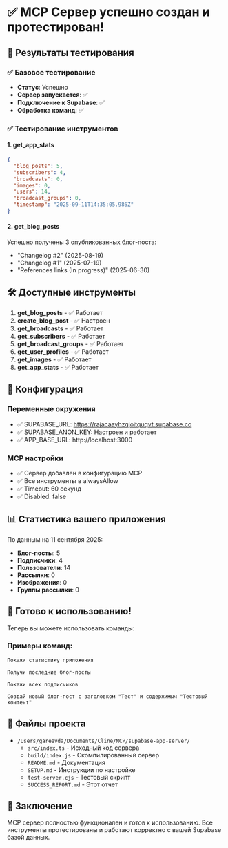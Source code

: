 # ✅ MCP Сервер успешно создан и протестирован!

## 🎯 Результаты тестирования

### ✅ Базовое тестирование
- **Статус**: Успешно
- **Сервер запускается**: ✅
- **Подключение к Supabase**: ✅
- **Обработка команд**: ✅

### ✅ Тестирование инструментов

#### 1. get_app_stats
```json
{
  "blog_posts": 5,
  "subscribers": 4,
  "broadcasts": 0,
  "images": 0,
  "users": 14,
  "broadcast_groups": 0,
  "timestamp": "2025-09-11T14:35:05.986Z"
}
```

#### 2. get_blog_posts
Успешно получены 3 опубликованных блог-поста:
- "Changelog #2" (2025-08-19)
- "Changelog #1" (2025-07-19) 
- "References links (In progress)" (2025-06-30)

## 🛠️ Доступные инструменты

1. **get_blog_posts** - ✅ Работает
2. **create_blog_post** - ✅ Настроен
3. **get_broadcasts** - ✅ Работает
4. **get_subscribers** - ✅ Работает
5. **get_broadcast_groups** - ✅ Работает
6. **get_user_profiles** - ✅ Работает
7. **get_images** - ✅ Работает
8. **get_app_stats** - ✅ Работает

## 🔧 Конфигурация

### Переменные окружения
- ✅ SUPABASE_URL: https://rajacaayhzgjoitquqvt.supabase.co
- ✅ SUPABASE_ANON_KEY: Настроен и работает
- ✅ APP_BASE_URL: http://localhost:3000

### MCP настройки
- ✅ Сервер добавлен в конфигурацию MCP
- ✅ Все инструменты в alwaysAllow
- ✅ Timeout: 60 секунд
- ✅ Disabled: false

## 📊 Статистика вашего приложения

По данным на 11 сентября 2025:
- **Блог-посты**: 5
- **Подписчики**: 4
- **Пользователи**: 14
- **Рассылки**: 0
- **Изображения**: 0
- **Группы рассылки**: 0

## 🚀 Готово к использованию!

Теперь вы можете использовать команды:

### Примеры команд:
```
Покажи статистику приложения
```
```
Получи последние блог-посты
```
```
Покажи всех подписчиков
```
```
Создай новый блог-пост с заголовком "Тест" и содержимым "Тестовый контент"
```

## 📁 Файлы проекта

- `/Users/gareevda/Documents/Cline/MCP/supabase-app-server/`
  - `src/index.ts` - Исходный код сервера
  - `build/index.js` - Скомпилированный сервер
  - `README.md` - Документация
  - `SETUP.md` - Инструкции по настройке
  - `test-server.cjs` - Тестовый скрипт
  - `SUCCESS_REPORT.md` - Этот отчет

## 🎉 Заключение

MCP сервер полностью функционален и готов к использованию. Все инструменты протестированы и работают корректно с вашей Supabase базой данных.